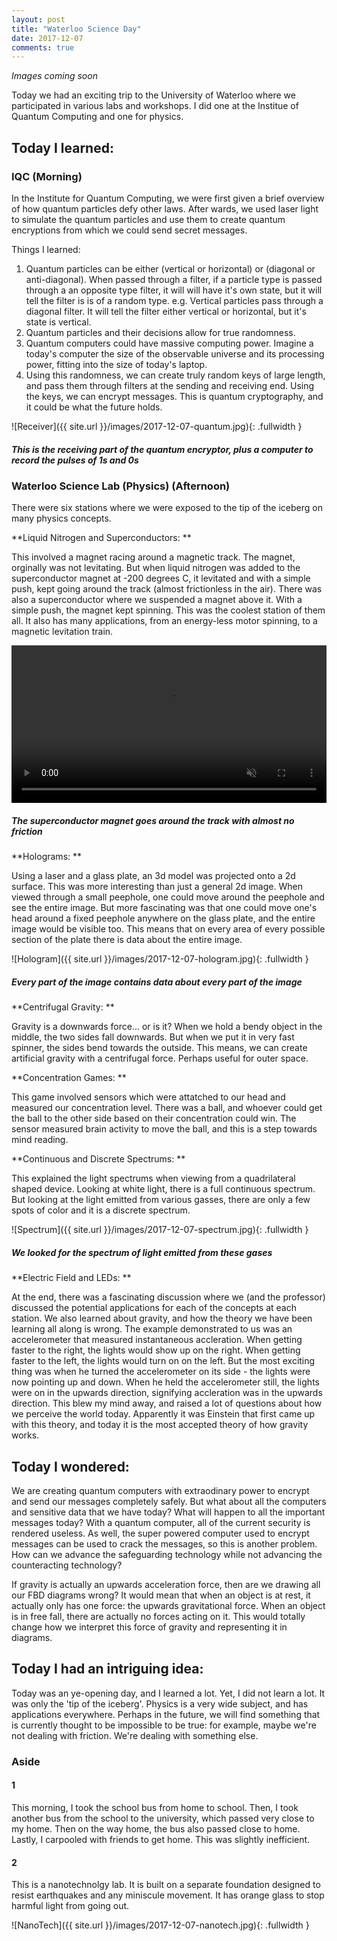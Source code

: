 ```yaml
---
layout: post
title: "Waterloo Science Day"
date: 2017-12-07
comments: true
---
```


*Images coming soon*

Today we had an exciting trip to the University of Waterloo where we participated in various labs and workshops. I did one at the Institue of Quantum Computing and one for physics.

## Today I learned:

### IQC (Morning)

In the Institute for Quantum Computing, we were first given a brief overview of how quantum particles defy other laws. After wards, we used laser light to simulate the quantum particles and use them to create quantum encryptions from which we could send secret messages. 

Things I learned:

1. Quantum particles can be either (vertical or horizontal) or (diagonal or anti-diagonal). When passed through a filter, if a particle type is passed through a an opposite type filter, it will will have it's own state, but it will tell the filter is is of a random type. e.g. Vertical particles pass through a diagonal filter. It will tell the filter either vertical or horizontal, but it's state is vertical.
2. Quantum particles and their decisions allow for true randomness.
3. Quantum computers could have massive computing power. Imagine a today's computer the size of the observable universe and its processing power, fitting into the size of today's laptop.
3. Using this randomness, we can create truly random keys of large length, and pass them through filters at the sending and receiving end. Using the keys, we can encrypt messages. This is quantum cryptography, and it could be what the future holds.

![Receiver]({{ site.url }}/images/2017-12-07-quantum.jpg){: .fullwidth }

##### This is the receiving part of the quantum encryptor, plus a computer to record the pulses of 1s and 0s

### Waterloo Science Lab (Physics) (Afternoon)

There were six stations where we were exposed to the tip of the iceberg on many physics concepts.

**Liquid Nitrogen and Superconductors: ** 

This involved a magnet racing around a magnetic track. The magnet, orginally was not levitating. But when liquid nitrogen was added to the superconductor magnet at -200 degrees C, it levitated and with a simple push, kept going around the track (almost frictionless in the air). There was also a superconductor where we suspended a magnet above it. With a simple push, the magnet kept spinning. This was the coolest station of them all. It also has many applications, from an energy-less motor spinning, to a magnetic levitation train.

<video width="100%" controls autoplay loop muted>
  <source src="{{site.url}}/images/2017-12-07-magnet.mp4" type="video/mp4">
Your browser does not support the video tag.
</video>

##### The superconductor magnet goes around the track with almost no friction

**Holograms: **

Using a laser and a glass plate, an 3d model was projected onto a 2d surface. This was more interesting than just a general 2d image. When viewed through a small peephole, one could move around the peephole and see the entire image. But more fascinating was that one could move one's head around a fixed peephole anywhere on the glass plate, and the entire image would be visible too. This means that on every area of every possible section of the plate there is data about the entire image.

![Hologram]({{ site.url }}/images/2017-12-07-hologram.jpg){: .fullwidth }

##### Every part of the image contains data about every part of the image

**Centrifugal Gravity: **

Gravity is a downwards force... or is it? When we hold a bendy object in the middle, the two sides fall downwards. But when we put it in very fast spinner, the sides bend towards the outside. This means, we can create artificial gravity with a centrifugal force. Perhaps useful for outer space.

**Concentration Games: **

This game involved sensors which were attatched to our head and measured our concentration level. There was a ball, and whoever could get the ball to the other side based on their concentration could win. The sensor measured brain activity to move the ball, and this is a step towards mind reading.

**Continuous and Discrete Spectrums: **

This explained the light spectrums when viewing from a quadrilateral shaped device. Looking at white light, there is a full continuous spectrum. But looking at the light emitted from various gasses, there are only a few spots of color and it is a discrete spectrum.

![Spectrum]({{ site.url }}/images/2017-12-07-spectrum.jpg){: .fullwidth }

##### We looked for the spectrum of light emitted from these gases

**Electric Field and LEDs: **

At the end, there was a fascinating discussion where we (and the professor) discussed the potential applications for each of the concepts at each station. We also learned about gravity, and how the theory we have been learning all along is wrong. The example demonstrated to us was an accelerometer that measured instantaneous accleration. When getting faster to the right, the lights would show up on the right. When getting faster to the left, the lights would turn on on the left. But the most exciting thing was when he turned the accelerometer on its side - the lights were now pointing up and down. When he held the accelerometer still, the lights were on in the upwards direction, signifying accleration was in the upwards direction. This blew my mind away, and raised a lot of questions about how we perceive the world today. Apparently it was Einstein that first came up with this theory, and today it is the most accepted theory of how gravity works.

## Today I wondered:

We are creating quantum computers with extraodinary power to encrypt and send our messages completely safely. But what about all the computers and sensitive data that we have today? What will happen to all the important messages today? With a quantum computer, all of the current security is rendered useless. As well, the super powered computer used to encrypt messages can be used to crack the messages, so this is another problem. How can we advance the safeguarding technology while not advancing the counteracting technology?

If gravity is actually an upwards acceleration force, then are we drawing all our FBD diagrams wrong? It would mean that when an object is at rest, it actually only has one force: the upwards gravitational force. When an object is in free fall, there are actually no forces acting on it. This would totally change how we interpret this force of gravity and representing it in diagrams.


## Today I had an intriguing idea:

Today was an ye-opening day, and I learned a lot. Yet, I did not learn a lot. It was only the 'tip of the iceberg'. Physics is a very wide subject, and has applications everywhere. Perhaps in the future, we will find something that is currently thought to be impossible to be true: for example, maybe we're not dealing with friction. We're dealing with something else.

### Aside

#### 1

This morning, I took the school bus from home to school. Then, I took another bus from the school to the university, which passed very close to my home. Then on the way home, the bus also passed close to home. Lastly, I carpooled with friends to get home. This was slightly inefficient.


#### 2

This is a nanotechnolgy lab. It is built on a separate foundation designed to resist earthquakes and any miniscule movement. It has orange glass to stop harmful light from going out. 

![NanoTech]({{ site.url }}/images/2017-12-07-nanotech.jpg){: .fullwidth }